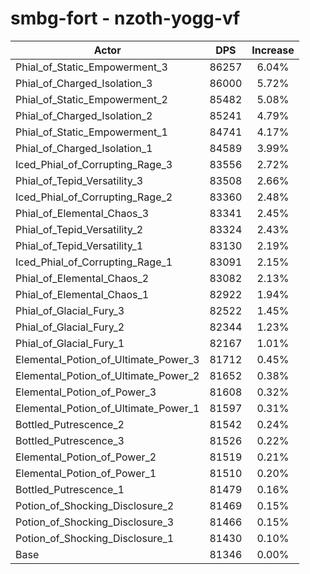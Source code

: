 # smbg-fort - nzoth-yogg-vf
| Actor | DPS | Increase |
|---|:---:|:---:|
|Phial_of_Static_Empowerment_3|86257|6.04%|
|Phial_of_Charged_Isolation_3|86000|5.72%|
|Phial_of_Static_Empowerment_2|85482|5.08%|
|Phial_of_Charged_Isolation_2|85241|4.79%|
|Phial_of_Static_Empowerment_1|84741|4.17%|
|Phial_of_Charged_Isolation_1|84589|3.99%|
|Iced_Phial_of_Corrupting_Rage_3|83556|2.72%|
|Phial_of_Tepid_Versatility_3|83508|2.66%|
|Iced_Phial_of_Corrupting_Rage_2|83360|2.48%|
|Phial_of_Elemental_Chaos_3|83341|2.45%|
|Phial_of_Tepid_Versatility_2|83324|2.43%|
|Phial_of_Tepid_Versatility_1|83130|2.19%|
|Iced_Phial_of_Corrupting_Rage_1|83091|2.15%|
|Phial_of_Elemental_Chaos_2|83082|2.13%|
|Phial_of_Elemental_Chaos_1|82922|1.94%|
|Phial_of_Glacial_Fury_3|82522|1.45%|
|Phial_of_Glacial_Fury_2|82344|1.23%|
|Phial_of_Glacial_Fury_1|82167|1.01%|
|Elemental_Potion_of_Ultimate_Power_3|81712|0.45%|
|Elemental_Potion_of_Ultimate_Power_2|81652|0.38%|
|Elemental_Potion_of_Power_3|81608|0.32%|
|Elemental_Potion_of_Ultimate_Power_1|81597|0.31%|
|Bottled_Putrescence_2|81542|0.24%|
|Bottled_Putrescence_3|81526|0.22%|
|Elemental_Potion_of_Power_2|81519|0.21%|
|Elemental_Potion_of_Power_1|81510|0.20%|
|Bottled_Putrescence_1|81479|0.16%|
|Potion_of_Shocking_Disclosure_2|81469|0.15%|
|Potion_of_Shocking_Disclosure_3|81466|0.15%|
|Potion_of_Shocking_Disclosure_1|81430|0.10%|
|Base|81346|0.00%|

